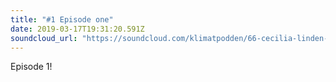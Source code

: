 ```yaml
---
title: "#1 Episode one"
date: 2019-03-17T19:31:20.591Z
soundcloud_url: "https://soundcloud.com/klimatpodden/66-cecilia-linden-klimatkompensera-din-livsstil"
---
```


Episode 1!

